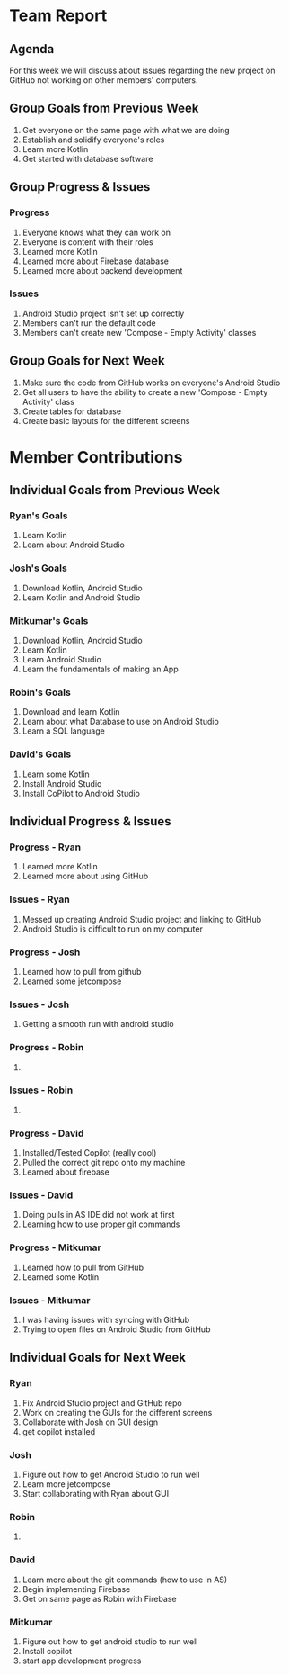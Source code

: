 # Team Report

## Agenda
For this week we will discuss about issues regarding the new project on GitHub not working on other members' computers.

## Group Goals from Previous Week
1. Get everyone on the same page with what we are doing
2. Establish and solidify everyone's roles
3. Learn more Kotlin
4. Get started with database software

## Group Progress & Issues
### Progress
1. Everyone knows what they can work on
2. Everyone is content with their roles
3. Learned more Kotlin
4. Learned more about Firebase database
5. Learned more about backend development

### Issues
1. Android Studio project isn't set up correctly
2. Members can't run the default code
3. Members can't create new 'Compose - Empty Activity' classes

## Group Goals for Next Week
1. Make sure the code from GitHub works on everyone's Android Studio
2. Get all users to have the ability to create a new 'Compose - Empty Activity' class
3. Create tables for database
4. Create basic layouts for the different screens

# Member Contributions

## Individual Goals from Previous Week
### Ryan's Goals
1. Learn Kotlin
2. Learn about Android Studio

### Josh's Goals
1. Download Kotlin, Android Studio
2. Learn Kotlin and Android Studio

### Mitkumar's Goals
1. Download Kotlin, Android Studio
2. Learn Kotlin
3. Learn Android Studio
4. Learn the fundamentals of making an App

### Robin's Goals
1. Download and learn Kotlin
2. Learn about what Database to use on Android Studio
3. Learn a SQL language

### David's Goals
1. Learn some Kotlin
2. Install Android Studio
3. Install CoPilot to Android Studio

## Individual Progress & Issues
### Progress - Ryan
1. Learned more Kotlin
2. Learned more about using GitHub

### Issues - Ryan
1. Messed up creating Android Studio project and linking to GitHub
2. Android Studio is difficult to run on my computer

### Progress - Josh
1. Learned how to pull from github
2. Learned some jetcompose

### Issues - Josh
1. Getting a smooth run with android studio

### Progress - Robin
1. 

### Issues - Robin
1. 

### Progress - David
1. Installed/Tested Copilot (really cool)
2. Pulled the correct git repo onto my machine
3. Learned about firebase

### Issues - David
1. Doing pulls in AS IDE did not work at first
2. Learning how to use proper git commands

### Progress - Mitkumar
1. Learned how to pull from GitHub
2. Learned some Kotlin
   
### Issues - Mitkumar
1. I was having issues with syncing with GitHub
2. Trying to open files on Android Studio from GitHub
   
## Individual Goals for Next Week
### Ryan
1. Fix Android Studio project and GitHub repo
2. Work on creating the GUIs for the different screens
3. Collaborate with Josh on GUI design
4. get copilot installed

### Josh
1. Figure out how to get Android Studio to run well
2. Learn more jetcompose
3. Start collaborating with Ryan about GUI

### Robin
1. 

### David
1. Learn more about the git commands (how to use in AS)
2. Begin implementing Firebase
3. Get on same page as Robin with Firebase 

### Mitkumar
1. Figure out how to get android studio to run well
2. Install copilot
3. start app development progress
